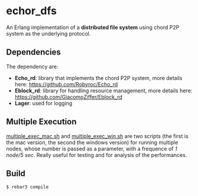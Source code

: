 echor_dfs
=====

An Erlang implementation of a **distributed file system** using chord P2P system as the underlying protocol.

Dependencies
----

The dependency are:
- **Echo_rd**: library that implements the chord P2P system, more details here: https://github.com/Robyroc/Echo_rd
- **Eblock_rd**: library for handling resource management, more details here: https://github.com/GiacomoZiffer/Eblock_rd
- **Lager**: used for logging

Multiple Execution
----

[multiple_exec_mac.sh](multiple_exec_mac.sh) and [multiple_exec_win.sh](multiple_exec_win.sh) are two scripts 
(the first is the mac version, the second the windows version) for running multiple nodes, whose number is passed
 as a parameter, with a frequence of *1 node/5 sec*. Really useful for testing and for analysis of the performances.

Build
-----

    $ rebar3 compile
